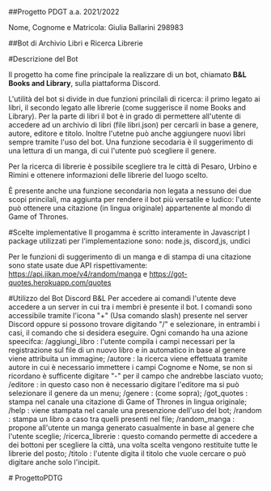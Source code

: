 ##Progetto PDGT a.a. 2021/2022

Nome, Cognome e Matricola: Giulia Ballarini 298983

##Bot di Archivio Libri e Ricerca Librerie

#Descrizione del Bot

Il progetto ha come fine principale la realizzare di un bot, chiamato **B&L Books and Library**, sulla piattaforma Discord. 

L'utilità del bot si divide in due funzioni princilali di ricerca: il primo legato ai libri, il secondo legato alle librerie (come suggerisce il nome Books and Library).
Per la parte di libri il bot è in grado di permettere all'utente di accedere ad un archivio di libri (file libri.json) per cercarli in base a genere, autore, editore e titolo. Inoltre l'utetne può anche aggiungere nuovi libri sempre tramite l'uso del bot. 
Una funzione secodaria è il suggerimento di una lettura di un manga, di cui l'utente può scegliere il genere.

Per la ricerca di librerie è possibile scegliere tra le città di Pesaro, Urbino e Rimini e ottenere informazioni delle librerie del luogo scelto.

È presente anche una funzione secondaria non legata a nessuno dei due scopi princilali, ma aggiunta per rendere il bot più versatile e ludico: l'utente può ottenere una citazione (in lingua originale) appartenente al mondo di Game of Thrones.


#Scelte implementative
Il progamma è scritto interamente in Javascript
I package utilizzati per l'implementazione sono: node.js, discord,js, undici

Per le funzioni di suggerimento di un manga e di stampa di una citazione sono state usate due API rispettivamente: https://api.jikan.moe/v4/random/manga e https://got-quotes.herokuapp.com/quotes

#Utilizzo del Bot Discord B&L
Per accedere ai comandi l'utente deve accedere a un server in cui tra i membri è presente il bot.
I comandi sono accessibile tramite l'icona "+" (Usa comando slash) presente nel server Discord oppure si possono trovare digitando "/" e selezionare, in entrambi i casi, il comando che si desidera eseguire.
Ogni comando ha una azione speecifca: 
/aggiungi_libro : l'utente compila i campi necessari per la registrazione sul file di un nuovo libro e in automatico in base al genere viene attribuita un immagine;
/autore : la ricerca viene effettuata tramite autore in cui è necessario immettere i campi Cognome e Nome, se non si ricordano è sufficente digitare "-" per il campo che andrebbe lasciato vuoto;
/editore : in questo caso non è necessario digitare l'editore ma si può selezionare il genere da un menu;
/genere : (come sopra);
/got_quotes : stampa nel canale una citazione di Game of Thrones in lingua originale;
/help : viene stampata nel canale una presenzione dell'uso del bot;
/random : stampa un libro a caso tra quelli presenti nel file;
/random_manga : propone all'utente un manga generato casualmente in base al genere che l'utente sceglie;
/ricerca_librerie : questo comando permette di accedere a dei bottoni per scegliere la città, una volta scelta vengono restituite tutte le librerie del posto;
/titolo : l'utente digita il titolo che vuole cercare o può digitare anche solo l'incipit.



#   P r o g e t t o P D T G  
 